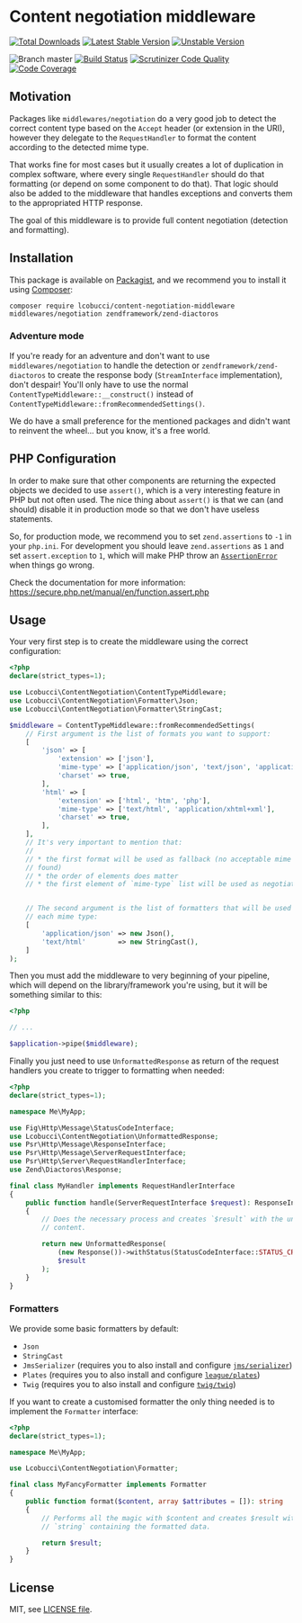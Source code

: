 # Content negotiation middleware

[![Total Downloads](https://img.shields.io/packagist/dt/lcobucci/content-negotiation-middleware.svg?style=flat-square)](https://packagist.org/packages/lcobucci/content-negotiation-middleware)
[![Latest Stable Version](https://img.shields.io/packagist/v/lcobucci/content-negotiation-middleware.svg?style=flat-square)](https://packagist.org/packages/lcobucci/content-negotiation-middleware)
[![Unstable Version](https://img.shields.io/packagist/vpre/lcobucci/content-negotiation-middleware.svg?style=flat-square)](https://packagist.org/packages/lcobucci/content-negotiation-middleware)

![Branch master](https://img.shields.io/badge/branch-master-brightgreen.svg?style=flat-square)
[![Build Status](https://img.shields.io/travis/lcobucci/content-negotiation-middleware/master.svg?style=flat-square)](http://travis-ci.org/#!/lcobucci/content-negotiation-middleware)
[![Scrutinizer Code Quality](https://img.shields.io/scrutinizer/g/lcobucci/content-negotiation-middleware/master.svg?style=flat-square)](https://scrutinizer-ci.com/g/lcobucci/content-negotiation-middleware/?branch=master)
[![Code Coverage](https://img.shields.io/scrutinizer/coverage/g/lcobucci/content-negotiation-middleware/master.svg?style=flat-square)](https://scrutinizer-ci.com/g/lcobucci/content-negotiation-middleware/?branch=master)

## Motivation

Packages like `middlewares/negotiation` do a very good job to detect the correct
content type based on the `Accept` header (or extension in the URI), however they
delegate to the `RequestHandler` to format the content according to the detected
mime type.

That works fine for most cases but it usually creates a lot of duplication in
complex software, where every single `RequestHandler` should do that formatting
(or depend on some component to do that). That logic should also be added to the
middleware that handles exceptions and converts them to the appropriated HTTP
response.

The goal of this middleware is to provide full content negotiation (detection
and formatting).

## Installation

This package is available on [Packagist](http://packagist.org/packages/lcobucci/content-negotiation-middleware),
and we recommend you to install it using [Composer](http://getcomposer.org):

```shell
composer require lcobucci/content-negotiation-middleware middlewares/negotiation zendframework/zend-diactoros
```

### Adventure mode

If you're ready for an adventure and don't want to use `middlewares/negotiation`
to handle the detection or `zendframework/zend-diactoros` to create the response
body (`StreamInterface` implementation), don't despair! You'll only have to use
the normal `ContentTypeMiddleware::__construct()` instead of
`ContentTypeMiddleware::fromRecommendedSettings()`.

We do have a small preference for the mentioned packages and didn't want to reinvent
the wheel... but you know, it's a free world.

## PHP Configuration

In order to make sure that other components are returning the expected objects we decided
to use `assert()`, which is a very interesting feature in PHP but not often used.
The nice thing about `assert()` is that we can (and should) disable it in production mode
so that we don't have useless statements.

So, for production mode, we recommend you to set `zend.assertions` to `-1` in your `php.ini`.
For development you should leave `zend.assertions` as `1` and set `assert.exception` to `1`, which
will make PHP throw an [`AssertionError`](https://secure.php.net/manual/en/class.assertionerror.php)
when things go wrong.

Check the documentation for more information: https://secure.php.net/manual/en/function.assert.php

## Usage

Your very first step is to create the middleware using the correct configuration:

```php
<?php
declare(strict_types=1);

use Lcobucci\ContentNegotiation\ContentTypeMiddleware;
use Lcobucci\ContentNegotiation\Formatter\Json;
use Lcobucci\ContentNegotiation\Formatter\StringCast;

$middleware = ContentTypeMiddleware::fromRecommendedSettings(
    // First argument is the list of formats you want to support:
    [
        'json' => [
            'extension' => ['json'],
            'mime-type' => ['application/json', 'text/json', 'application/x-json'],
            'charset' => true,
        ],
        'html' => [
            'extension' => ['html', 'htm', 'php'],
            'mime-type' => ['text/html', 'application/xhtml+xml'],
            'charset' => true,
        ],
    ],
    // It's very important to mention that:
    //
    // * the first format will be used as fallback (no acceptable mime type
    // found)
    // * the order of elements does matter
    // * the first element of `mime-type` list will be used as negotiated type


    // The second argument is the list of formatters that will be used for
    // each mime type:
    [
        'application/json' => new Json(),
        'text/html'        => new StringCast(),
    ]
);
```

Then you must add the middleware to very beginning of your pipeline, which will
depend on the library/framework you're using, but it will be something similar
to this:

```php
<?php

// ...

$application->pipe($middleware);
```

Finally you just need to use `UnformattedResponse` as return of the request
handlers you create to trigger to formatting when needed:

```php
<?php
declare(strict_types=1);

namespace Me\MyApp;

use Fig\Http\Message\StatusCodeInterface;
use Lcobucci\ContentNegotiation\UnformattedResponse;
use Psr\Http\Message\ResponseInterface;
use Psr\Http\Message\ServerRequestInterface;
use Psr\Http\Server\RequestHandlerInterface;
use Zend\Diactoros\Response;

final class MyHandler implements RequestHandlerInterface
{
    public function handle(ServerRequestInterface $request): ResponseInterface
    {
        // Does the necessary process and creates `$result` with the unformatted
        // content.

        return new UnformattedResponse(
            (new Response())->withStatus(StatusCodeInterface::STATUS_CREATED),
            $result
        );
    }
}
```

### Formatters

We provide some basic formatters by default:

* `Json`
* `StringCast`
* `JmsSerializer` (requires you to also install and configure [`jms/serializer`](https://jmsyst.com/libs/serializer))
* `Plates` (requires you to also install and configure [`league/plates`](http://platesphp.com))
* `Twig` (requires you to also install and configure [`twig/twig`](https://twig.symfony.com))

If you want to create a customised formatter the only thing needed is to
implement the `Formatter` interface:

```php
<?php
declare(strict_types=1);

namespace Me\MyApp;

use Lcobucci\ContentNegotiation\Formatter;

final class MyFancyFormatter implements Formatter
{
    public function format($content, array $attributes = []): string
    {
        // Performs all the magic with $content and creates $result with a
        // `string` containing the formatted data.

        return $result;
    }
}
```

## License

MIT, see [LICENSE file](https://github.com/lcobucci/content-negotiation-middleware/blob/master/LICENSE).

